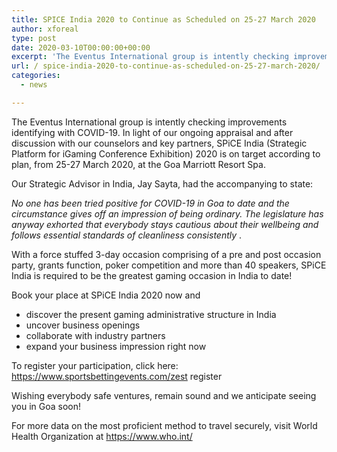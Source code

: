 ```yaml
---
title: SPICE India 2020 to Continue as Scheduled on 25-27 March 2020
author: xforeal 
type: post
date: 2020-03-10T00:00:00+00:00
excerpt: 'The Eventus International group is intently checking improvements identifying with COVID-19 '
url: / spice-india-2020-to-continue-as-scheduled-on-25-27-march-2020/
categories:
  - news

---
```

The Eventus International group is intently checking improvements identifying with COVID-19. In light of our ongoing appraisal and after discussion with our counselors and key partners, SPiCE India (Strategic Platform for iGaming Conference Exhibition) 2020 is on target according to plan, from 25-27 March 2020, at the Goa Marriott Resort Spa. 

Our Strategic Advisor in India, Jay Sayta, had the accompanying to state: 

_No one has been tried positive for COVID-19 in Goa to date and the circumstance gives off an impression of being ordinary. The legislature has anyway exhorted that everybody stays cautious about their wellbeing and follows essential standards of cleanliness consistently_ . 

With a force stuffed 3-day occasion comprising of a pre and post occasion party, grants function, poker competition and more than 40 speakers, SPiCE India is required to be the greatest gaming occasion in India to date! 

Book your place at SPiCE India 2020 now and 

  * discover the present gaming administrative structure in India 
  * uncover business openings 
  * collaborate with industry partners 
  * expand your business impression right now 

To register your participation, click here: https://www.sportsbettingevents.com/zest register 

Wishing everybody safe ventures, remain sound and we anticipate seeing you in Goa soon! 

For more data on the most proficient method to travel securely, visit World Health Organization at https://www.who.int/
